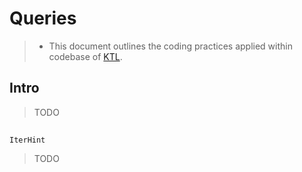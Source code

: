 # Queries

> - This document outlines the coding practices applied within codebase of [KTL](https://github.com/mtszkarbowiak/mk-stl).


## Intro

> TODO

##

`IterHint`

> TODO
